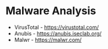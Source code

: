 # Malware Analysis
- VirusTotal - https://virustotal.com/
- Anubis - https://anubis.iseclab.org/
- Malwr - https://malwr.com/